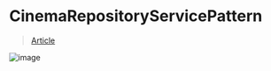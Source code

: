 # CinemaRepositoryServicePattern
> [Article](https://exceptionnotfound.net/the-repository-service-pattern-with-dependency-injection-and-asp-net-core/)

![image](https://user-images.githubusercontent.com/101416162/208245313-7513ee5c-f8ae-4300-b74b-94dff71d4c34.png)

